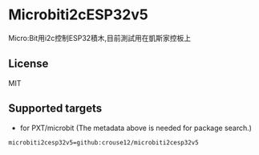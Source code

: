 # Microbiti2cESP32v5

Micro:Bit用i2c控制ESP32積木,目前測試用在凱斯家控板上

## License

MIT

## Supported targets

* for PXT/microbit
(The metadata above is needed for package search.)

```package
microbiti2cesp32v5=github:crouse12/microbiti2cesp32v5
```
